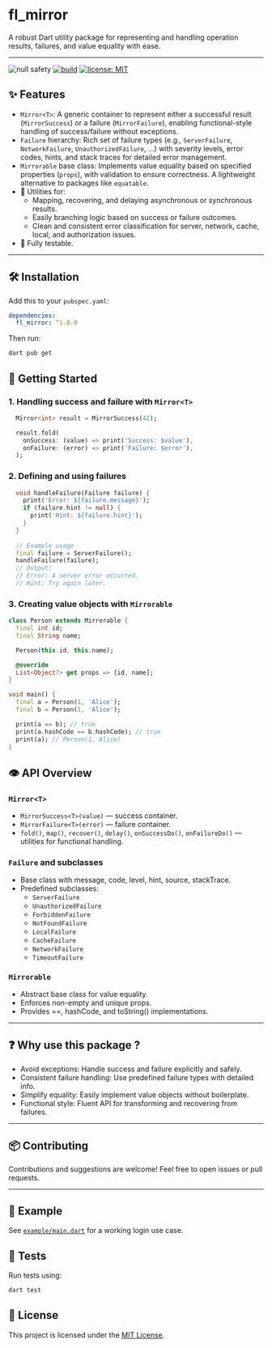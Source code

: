 # fl_mirror

A robust Dart utility package for representing and handling operation results, failures, and value equality with ease.

---

![null safety](https://img.shields.io/badge/null%20safety-✅-blue)
[![build](https://github.com/Mbouziani/fl_mirror/actions/workflows/test.yml/badge.svg)](https://github.com/Mbouziani/fl_mirror/actions)
[![license: MIT](https://img.shields.io/badge/license-MIT-blue.svg)](LICENSE)

## ✨ Features

- `Mirror<T>`: A generic container to represent either a successful result (`MirrorSuccess`) or a failure (`MirrorFailure`), enabling functional-style handling of success/failure without exceptions.
- `Failure` hierarchy: Rich set of failure types (e.g., `ServerFailure`, `NetworkFailure`, `UnauthorizedFailure`, ...) with severity levels, error codes, hints, and stack traces for detailed error management.
- `Mirrorable` base class: Implements value equality based on specified properties (`props`), with validation to ensure correctness. A lightweight alternative to packages like `equatable`.
- 🧪 Utilities for:
  - Mapping, recovering, and delaying asynchronous or synchronous results.
  - Easily branching logic based on success or failure outcomes.
  - Clean and consistent error classification for server, network, cache, local, and authorization issues.
- 🧪 Fully testable.
  
---

## 🛠️ Installation

Add this to your `pubspec.yaml`:

```yaml
dependencies:
  fl_mirror: ^1.0.0
```

Then run:

```bash
dart pub get
```

## 🚀 Getting Started

### 1. Handling success and failure with `Mirror<T>`

```dart
  Mirror<int> result = MirrorSuccess(42);

  result.fold(
    onSuccess: (value) => print('Success: $value'),
    onFailure: (error) => print('Failure: $error'),
  );

```

### 2. Defining and using failures

```dart
  void handleFailure(Failure failure) {
    print('Error: ${failure.message}');
    if (failure.hint != null) {
      print('Hint: ${failure.hint}');
    }
  }
  
  // Example usage
  final failure = ServerFailure();
  handleFailure(failure);
  // Output:
  // Error: A server error occurred.
  // Hint: Try again later.
```

### 3. Creating value objects with `Mirrorable`

```dart
class Person extends Mirrorable {
  final int id;
  final String name;

  Person(this.id, this.name);

  @override
  List<Object?> get props => [id, name];
}

void main() {
  final a = Person(1, 'Alice');
  final b = Person(1, 'Alice');

  print(a == b); // true
  print(a.hashCode == b.hashCode); // true
  print(a); // Person(1, Alice)
}
```

## 👁️ API Overview

### `Mirror<T>`

- `MirrorSuccess<T>(value)` — success container.
- `MirrorFailure<T>(error)` — failure container.
- `fold()`, `map()`, `recover()`, `delay()`, `onSuccessDo()`, `onFailureDo()` — utilities for functional handling.

### `Failure` and subclasses

- Base class with message, code, level, hint, source, stackTrace.
- Predefined subclasses:
  - `ServerFailure`
  - `UnauthorizedFailure`
  - `ForbiddenFailure`
  - `NotFoundFailure`
  - `LocalFailure`
  - `CacheFailure`
  - `NetworkFailure`
  - `TimeoutFailure`

### `Mirrorable`

- Abstract base class for value equality.
- Enforces non-empty and unique props.
- Provides ==, hashCode, and toString() implementations.

---

## ❓ Why use this package ?

- Avoid exceptions: Handle success and failure explicitly and safely.
- Consistent failure handling: Use predefined failure types with detailed info.
- Simplify equality: Easily implement value objects without boilerplate.
- Functional style: Fluent API for transforming and recovering from failures.

---

## 📦 Contributing

Contributions and suggestions are welcome! Feel free to open issues or pull requests.

---

## 📁 Example

See [`example/main.dart`](example/main.dart) for a working login use case.

## 🧪 Tests

Run tests using:

```bash
dart test
```

## 📄 License

This project is licensed under the [MIT License](LICENSE).
